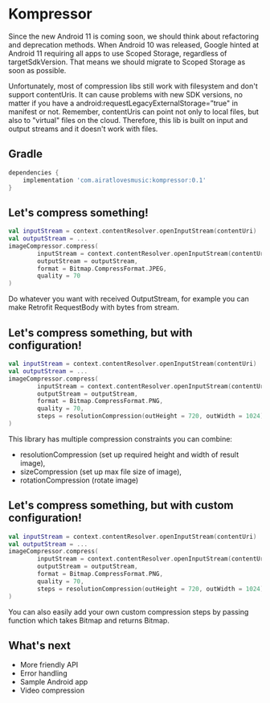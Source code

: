# Kompressor
Since the new Android 11 is coming soon, we should think about refactoring and deprecation methods.
When Android 10 was released, Google hinted at Android 11 requiring all apps to use Scoped Storage, regardless of targetSdkVersion.
That means we should migrate to Scoped Storage as soon as possible. 

Unfortunately, most of compression libs still work with filesystem and don't support contentUris. It can cause problems with new SDK versions, no matter if you have a android:requestLegacyExternalStorage=”true" in manifest or not.
Remember, contentUris can point not only to local files, but also to "virtual" files on the cloud. Therefore, this lib is built on input and output streams and it doesn't work with files.

## Gradle
```groovy
dependencies {
    implementation 'com.airatlovesmusic:kompressor:0.1'
}
```
## Let's compress something!
```kotlin
val inputStream = context.contentResolver.openInputStream(contentUri)
val outputStream = ...  
imageCompressor.compress(
        inputStream = context.contentResolver.openInputStream(contentUri),
        outputStream = outputStream,
        format = Bitmap.CompressFormat.JPEG,
        quality = 70
)
```
Do whatever you want with received OutputStream, for example you can make Retrofit RequestBody with bytes from stream.

## Let's compress something, but with configuration!
```kotlin
val inputStream = context.contentResolver.openInputStream(contentUri)
val outputStream = ...  
imageCompressor.compress(
        inputStream = context.contentResolver.openInputStream(contentUri),
        outputStream = outputStream,
        format = Bitmap.CompressFormat.PNG,
        quality = 70,
        steps = resolutionCompression(outHeight = 720, outWidth = 1024) + sizeCompression(FILE_MAX_SIZE)
)
```
This library has multiple compression constraints you can combine: 
- resolutionCompression (set up required height and width of result image), 
- sizeCompression (set up max file size of image), 
- rotationCompression (rotate image)
## Let's compress something, but with custom configuration!
```kotlin
val inputStream = context.contentResolver.openInputStream(contentUri)
val outputStream = ...  
imageCompressor.compress(
        inputStream = context.contentResolver.openInputStream(contentUri),
        outputStream = outputStream,
        format = Bitmap.CompressFormat.PNG,
        quality = 70,
        steps = resolutionCompression(outHeight = 720, outWidth = 1024) + { bm: Bitmap -> bm }
)
```
You can also easily add your own custom compression steps by passing function which takes Bitmap and returns Bitmap.
## What's next
- More friendly API
- Error handling
- Sample Android app
- Video compression
